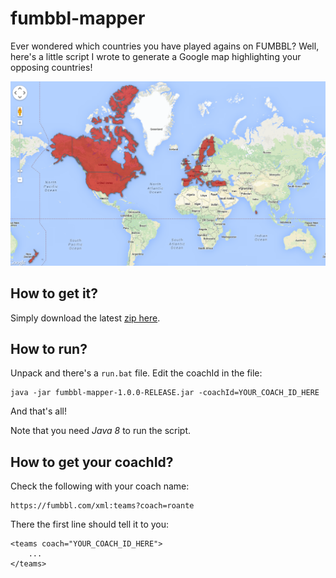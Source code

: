 # fumbbl-mapper

Ever wondered which countries you have played agains on FUMBBL? Well, here's a little script I wrote to generate a Google map highlighting your opposing countries!

![fumbbl-mapper screenshot](https://raw.githubusercontent.com/roante/fumbbl-mapper/master/res/screenshot.png)

## How to get it?
Simply download the latest [zip here](https://github.com/roante/fumbbl-mapper/tree/master/dist).

## How to run?
Unpack and there's a `run.bat` file. Edit the coachId in the file:

	java -jar fumbbl-mapper-1.0.0-RELEASE.jar -coachId=YOUR_COACH_ID_HERE

And that's all!

Note that you need *Java 8* to run the script.

## How to get your coachId?

Check the following with your coach name:

	https://fumbbl.com/xml:teams?coach=roante

There the first line should tell it to you:

	<teams coach="YOUR_COACH_ID_HERE">
		...
	</teams>

